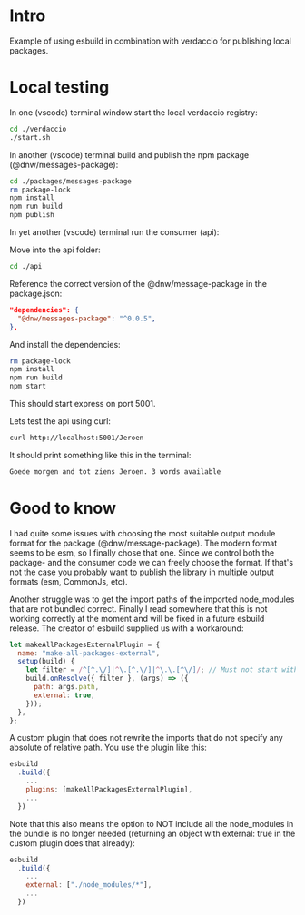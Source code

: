 # Intro

Example of using esbuild in combination with verdaccio for publishing local packages.

# Local testing

In one (vscode) terminal window start the local verdaccio registry:

```bash
cd ./verdaccio
./start.sh
```

In another (vscode) terminal build and publish the npm package (@dnw/messages-package):

```bash
cd ./packages/messages-package
rm package-lock
npm install
npm run build
npm publish
```

In yet another (vscode) terminal run the consumer (api):

Move into the api folder:

```bash
cd ./api
```

Reference the correct version of the @dnw/message-package in the package.json:

```json
"dependencies": {
  "@dnw/messages-package": "^0.0.5",
},
```

And install the dependencies:

```bash
rm package-lock
npm install
npm run build
npm start
```

This should start express on port 5001.

Lets test the api using curl:

```bash
curl http://localhost:5001/Jeroen
```

It should print something like this in the terminal:

```bash
Goede morgen and tot ziens Jeroen. 3 words available
```

# Good to know

I had quite some issues with choosing the most suitable output module format for the package (@dnw/message-package). The modern format seems to be esm, so I finally chose that one. Since we control both the package- and the consumer code we can freely choose the format. If that's not the case you probably want to publish the library in multiple output formats (esm, CommonJs, etc).

Another struggle was to get the import paths of the imported node_modules that are not bundled correct. Finally I read somewhere that this is not working correctly at the moment and will be fixed in a future esbuild release. The creator of esbuild supplied us with a workaround:

```js
let makeAllPackagesExternalPlugin = {
  name: "make-all-packages-external",
  setup(build) {
    let filter = /^[^.\/]|^\.[^.\/]|^\.\.[^\/]/; // Must not start with "/" or "./" or "../"
    build.onResolve({ filter }, (args) => ({
      path: args.path,
      external: true,
    }));
  },
};
```

A custom plugin that does not rewrite the imports that do not specify any absolute of relative path. You use the plugin like this:

```js
esbuild
  .build({
    ...
    plugins: [makeAllPackagesExternalPlugin],
    ...
  })
```

Note that this also means the option to NOT include all the node_modules in the bundle is no longer needed (returning an object with external: true in the custom plugin does that already):

```js
esbuild
  .build({
    ...
    external: ["./node_modules/*"],
    ...
  })
```
